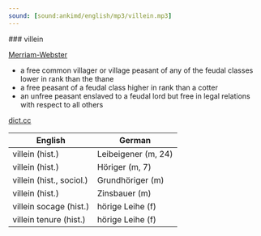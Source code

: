 ```yaml
---
sound: [sound:ankimd/english/mp3/villein.mp3]
---
```


\### villein

[Merriam-Webster](https://www.merriam-webster.com/dictionary/villein)

- a free common villager or village peasant of any of the feudal classes lower in rank than the thane
- a free peasant of a feudal class higher in rank than a cotter
- an unfree peasant enslaved to a feudal lord but free in legal relations with respect to all others

[dict.cc](https://www.dict.cc/villein)

| English        | German       |
| -------------- | ------------ |
| villein (hist.) | Leibeigener (m, 24) |
| villein (hist.) | Höriger (m, 7) |
| villein (hist., sociol.) | Grundhöriger (m) |
| villein (hist.) | Zinsbauer (m) |
| villein socage (hist.) | hörige Leihe (f) |
| villein tenure (hist.) | hörige Leihe (f) |
